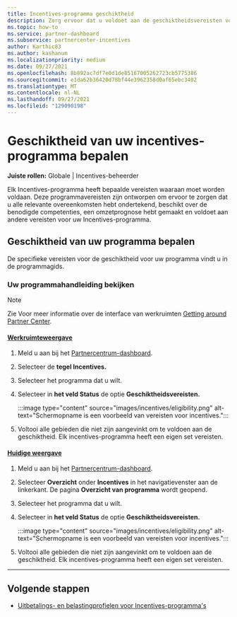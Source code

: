 ```yaml
---
title: Incentives-programma geschiktheid
description: Zorg ervoor dat u voldoet aan de geschiktheidsvereisten voor het incentives-programma. Dit proces omvat het controleren van geschiktheid in uw programmahandleiding.
ms.topic: how-to
ms.service: partner-dashboard
ms.subservice: partnercenter-incentives
author: Karthic83
ms.author: kashanum
ms.localizationpriority: medium
ms.date: 09/27/2021
ms.openlocfilehash: 8b892ac7df7e0d1de85167005262723cb5775386
ms.sourcegitcommit: e1da62b36420d78bf44e3962358d0af65ebc3402
ms.translationtype: MT
ms.contentlocale: nl-NL
ms.lasthandoff: 09/27/2021
ms.locfileid: "129090198"
---
```

# <a name="determine-your-incentives-program-eligibility"></a>Geschiktheid van uw incentives-programma bepalen

**Juiste rollen:** Globale | Incentives-beheerder

Elk Incentives-programma heeft bepaalde vereisten waaraan moet worden voldaan. Deze programmavereisten zijn ontworpen om ervoor te zorgen dat u alle relevante overeenkomsten hebt ondertekend, beschikt over de benodigde competenties, een omzetprognose hebt gemaakt en voldoet aan andere vereisten voor uw Incentives-programma.

## <a name="determining-your-program-eligibility"></a>Geschiktheid van uw programma bepalen

De specifieke vereisten voor de geschiktheid voor uw programma vindt u in de programmagids. 

### <a name="to-see-your-program-guide"></a>Uw programmahandleiding bekijken

> [!NOTE]
> Zie Voor meer informatie over de interface van werkruimten [Getting around Partner Center](get-around-partner-center.md#turn-workspaces-on-and-off).

#### <a name="workspaces-view"></a>[Werkruimteweergave](#tab/workspaces-view)

1. Meld u aan bij het [Partnercentrum-dashboard](https://partner.microsoft.com/dashboard/).

2. Selecteer de **tegel Incentives.**

3. Selecteer het programma dat u wilt.

4. Selecteer in **het veld Status** de optie **Geschiktheidsvereisten.**

   :::image type="content" source="images/incentives/eligibility.png" alt-text="Schermopname is een voorbeeld van vereisten voor incentives.":::

5. Voltooi alle gebieden die niet zijn aangevinkt om te voldoen aan de geschiktheid. Elk incentives-programma heeft een eigen set vereisten.

#### <a name="current-view"></a>[Huidige weergave](#tab/current-view)

1. Meld u aan bij het [Partnercentrum-dashboard](https://partner.microsoft.com/dashboard/).

2. Selecteer **Overzicht** onder **Incentives** in het navigatievenster aan de linkerkant. De pagina **Overzicht van programma** wordt geopend.

3. Selecteer het programma dat u wilt.

4. Selecteer in **het veld Status** de optie **Geschiktheidsvereisten.**

   :::image type="content" source="images/incentives/eligibility.png" alt-text="Schermopname is een voorbeeld van vereisten voor incentives.":::

5. Voltooi alle gebieden die niet zijn aangevinkt om te voldoen aan de geschiktheid. Elk incentives-programma heeft een eigen set vereisten.

* * *

## <a name="next-steps"></a>Volgende stappen

- [Uitbetalings- en belastingprofielen voor Incentives-programma's](incentives-create-and-manage-your-payout-and-tax-profiles.md)
